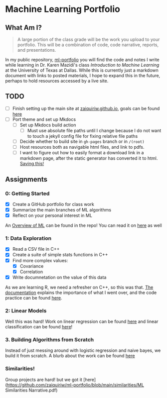 # Machine Learning Portfolio
## What Am I?
> A large portion of the class grade will be the work you upload to your portfolio. This will be a  combination of code, code narrative, reports, and presentations.

In my public repository, [ml-portfolio](https://github.com/zaiquiriw/ml-portfolio) you will find the code and notes I write while learning in Dr. Karen Mazidi's class *Introduction to Machine Learning*  at the University of Texas at Dallas. While this is currently just a markdown document with links to posted materials, I hope to expand this in the future, perhaps to hold resources accessed by a live site.

## TODO
- [ ] Finish setting up the main site at [zaiquiriw.github.io](https://zaiquiriw.github.io), goals can be found [here](https://github.com/zaiquiriw/zaiquiriw.github.io) 
- [ ] Port theme and set up Mkdocs
	- [ ] Set up Mkdocs build action
		- [ ] Must use absolute file paths until I change because I do not want to touch a jekyll config file for fixing relative file paths
	- [ ] Decide whether to build site in `gh-pages` branch or in `/(root)`
	- [ ] Host resources both as navigable html files, and link to pdfs.
	- [ ] I want to figure out how to easily format a download link in a markdown page, after the static generator has converted it to html. [Saving this!](https://downgit.github.io/#/home)

## Assignments
### 0: Getting Started
- [x] Create a GitHub portfolio for class work
- [x] Summarize the main branches of ML algorithms
- [x] Reflect on your personal interest in ML

An [Overview of ML](ml-overview.pdf) can be found in the repo! You can read it on [here](https://zaiquiriw.github.io/ml-portfolio/ml-overview/) as well

### 1: Data Exploration
- [X] Read a CSV file in C++
- [X] Create a suite of simple stats functions in C++
- [X] Find more complex values:
	- [X] Covariance
	- [X] Correlation 
- [X] Write documnetation on the value of this data

As we are learning R, we need a refresher on C++, so this was that. [The documentation](https://github.com/zaiquiriw/ml-portfolio/blob/main/assignment-1/documentation.pdf) explains the importance of what I went over, and the code practice can be found [here](https://github.com/zaiquiriw/ml-portfolio/blob/main/assignment-1/explore.cpp).


### 2: Linear Models
Well this was hard! Work on linear regression can be found [here](https://github.com/zaiquiriw/ml-portfolio/blob/main/linear-models/Regression.pdf) and linear classification can be found [here](https://github.com/zaiquiriw/ml-portfolio/blob/main/linear-models/Classification.pdf)!

### 3. Building Algorithms from Scratch
Instead of just messing around with logistic regression and naive bayes, we build it from scratch. A blurb about the work can be found [here](https://github.com/zaiquiriw/ml-portfolio/blob/main/algo-from-scratch/documentation.pdf)


### Similarities!
Group projects are hard! but we got it [here](https://github.com/zaiquiriw/ml-portfolio/blob/main/similarities/ML Similarities Narrative.pdf)

